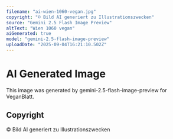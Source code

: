 ```yaml
---
filename: "ai-wien-1060-vegan.jpg"
copyright: "© Bild AI generiert zu Illustrationszwecken"
source: "Gemini 2.5 Flash Image Preview"
altText: "Wien 1060 vegan"
aiGenerated: true
model: "gemini-2.5-flash-image-preview"
uploadDate: "2025-09-04T16:21:10.502Z"
---
```


# AI Generated Image

This image was generated by gemini-2.5-flash-image-preview for VeganBlatt.

## Copyright
© Bild AI generiert zu Illustrationszwecken
